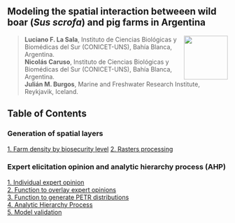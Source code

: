 ## Modeling the spatial interaction betweeen wild boar (*Sus scrofa*) and pig farms in Argentina

<img src="https://user-images.githubusercontent.com/20196847/82152923-d78ba600-983a-11ea-9bfc-2a9115a029f5.jpg" height="100" width="100" img align="right">

>**Luciano F. La Sala**, Instituto de Ciencias Biológicas y Biomédicas del Sur (CONICET-UNS), Bahía Blanca, Argentina.  
**Nicolás Caruso**, Instituto de Ciencias Biológicas y Biomédicas del Sur (CONICET-UNS), Bahía Blanca, Argentina.   
**Julián M. Burgos**, Marine and Freshwater Research Institute, Reykjavik, Iceland.   


Table of Contents
----------

### Generation of spatial layers

[1. Farm density by biosecurity level](./Scripts/Farms_density_by_BS.R)
[2. Rasters processing](./Scripts/Rasters_processing.R)

### Expert elicitation opinion and analytic hierarchy process (AHP)

[1. Individual expert opinion](./Scripts/Expert_opinion_individual_CI.R)  
[2. Function to overlay expert opinions](./Scripts/Overlays.R)  
[3. Function to generate PETR distributions](./Scripts/PertDistr.R)  
[4. Analytic Hierarchy Process](./Scripts/Expert_opinion.R)  
[5. Model validation](./Scripts/Validation_final.R)  
